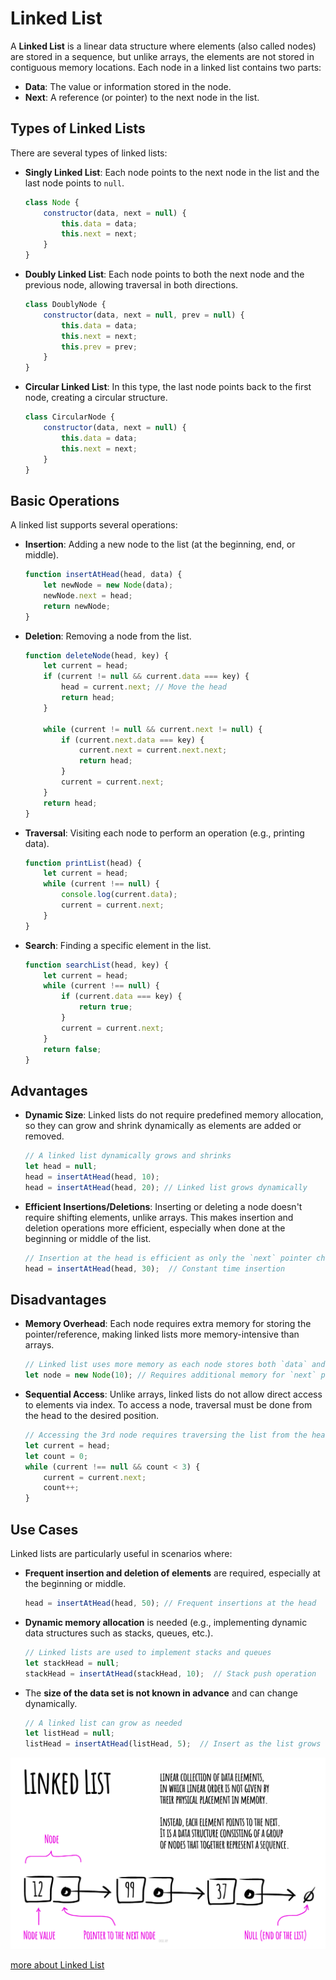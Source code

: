 # Linked List

A **Linked List** is a linear data structure where elements (also called nodes) are stored in a sequence, but unlike arrays, the elements are not stored in contiguous memory locations. Each node in a linked list contains two parts:

- **Data**: The value or information stored in the node.
- **Next**: A reference (or pointer) to the next node in the list.

## Types of Linked Lists

There are several types of linked lists:

- **Singly Linked List**: Each node points to the next node in the list and the last node points to `null`.

    ```javascript
    class Node {
        constructor(data, next = null) {
            this.data = data;
            this.next = next;
        }
    }
    ```

- **Doubly Linked List**: Each node points to both the next node and the previous node, allowing traversal in both directions.

    ```javascript
    class DoublyNode {
        constructor(data, next = null, prev = null) {
            this.data = data;
            this.next = next;
            this.prev = prev;
        }
    }
    ```

- **Circular Linked List**: In this type, the last node points back to the first node, creating a circular structure.

    ```javascript
    class CircularNode {
        constructor(data, next = null) {
            this.data = data;
            this.next = next;
        }
    }
    ```

## Basic Operations

A linked list supports several operations:

- **Insertion**: Adding a new node to the list (at the beginning, end, or middle).

    ```javascript
    function insertAtHead(head, data) {
        let newNode = new Node(data);
        newNode.next = head;
        return newNode;
    }
    ```

- **Deletion**: Removing a node from the list.

    ```javascript
    function deleteNode(head, key) {
        let current = head;
        if (current != null && current.data === key) {
            head = current.next; // Move the head
            return head;
        }
        
        while (current != null && current.next != null) {
            if (current.next.data === key) {
                current.next = current.next.next;
                return head;
            }
            current = current.next;
        }
        return head;
    }
    ```

- **Traversal**: Visiting each node to perform an operation (e.g., printing data).

    ```javascript
    function printList(head) {
        let current = head;
        while (current !== null) {
            console.log(current.data);
            current = current.next;
        }
    }
    ```

- **Search**: Finding a specific element in the list.

    ```javascript
    function searchList(head, key) {
        let current = head;
        while (current !== null) {
            if (current.data === key) {
                return true;
            }
            current = current.next;
        }
        return false;
    }
    ```

## Advantages

- **Dynamic Size**: Linked lists do not require predefined memory allocation, so they can grow and shrink dynamically as elements are added or removed.
  
    ```javascript
    // A linked list dynamically grows and shrinks
    let head = null;
    head = insertAtHead(head, 10);
    head = insertAtHead(head, 20); // Linked list grows dynamically
    ```

- **Efficient Insertions/Deletions**: Inserting or deleting a node doesn't require shifting elements, unlike arrays. This makes insertion and deletion operations more efficient, especially when done at the beginning or middle of the list.

    ```javascript
    // Insertion at the head is efficient as only the `next` pointer changes
    head = insertAtHead(head, 30);  // Constant time insertion
    ```

## Disadvantages

- **Memory Overhead**: Each node requires extra memory for storing the pointer/reference, making linked lists more memory-intensive than arrays.

    ```javascript
    // Linked list uses more memory as each node stores both `data` and `next` references
    let node = new Node(10); // Requires additional memory for `next` pointer
    ```

- **Sequential Access**: Unlike arrays, linked lists do not allow direct access to elements via index. To access a node, traversal must be done from the head to the desired position.

    ```javascript
    // Accessing the 3rd node requires traversing the list from the head
    let current = head;
    let count = 0;
    while (current !== null && count < 3) {
        current = current.next;
        count++;
    }
    ```

## Use Cases

Linked lists are particularly useful in scenarios where:

- **Frequent insertion and deletion of elements** are required, especially at the beginning or middle.
  
    ```javascript
    head = insertAtHead(head, 50); // Frequent insertions at the head
    ```

- **Dynamic memory allocation** is needed (e.g., implementing dynamic data structures such as stacks, queues, etc.).

    ```javascript
    // Linked lists are used to implement stacks and queues
    let stackHead = null;
    stackHead = insertAtHead(stackHead, 10);  // Stack push operation
    ```

- The **size of the data set is not known in advance** and can change dynamically.

    ```javascript
    // A linked list can grow as needed
    let listHead = null;
    listHead = insertAtHead(listHead, 5);  // Insert as the list grows dynamically
    ```

![LinkedList](https://raw.githubusercontent.com/trekhleb/javascript-algorithms/master/src/data-structures/linked-list/images/linked-list.jpeg)

[more about Linked List](https://leetcode.com/discuss/study-guide/1800120/become-master-in-linked-**list**)
